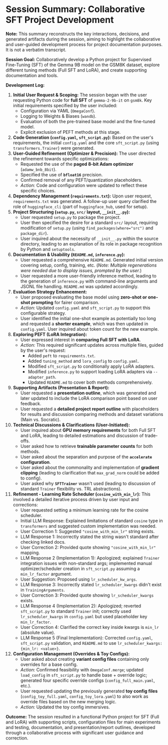 # Session Summary: Collaborative SFT Project Development

**Note:** This summary reconstructs the key interactions, decisions, and generated artifacts during the session, aiming to highlight the collaborative and user-guided development process for project documentation purposes. It is not a verbatim transcript.

**Session Goal:** Collaboratively develop a Python project for Supervised Fine-Tuning (SFT) of the Gemma 9B model on the GSM8K dataset, explore different tuning methods (Full SFT and LoRA), and create supporting documentation and tools.

**Development Log:**

1.  **Initial User Request & Scoping:** The session began with the user requesting Python code for **full SFT** of `gemma-2-9b-it` on `gsm8k`. Key initial requirements specified by the user included:
    * Configuration via YAML (`OmegaConf`).
    * Logging to Weights & Biases (`wandb`).
    * Evaluation of both the pre-trained base model and the fine-tuned model.
    * Explicit exclusion of PEFT methods at this stage.
2.  **Code Generation (`config.yaml`, `sft_script.py`):** Based on the user's requirements, the initial `config.yaml` and the core `sft_script.py` (using `transformers.Trainer`) were generated.
3.  **User-Guided Refinement (Optimizer & Precision):** The user directed the refinement towards specific optimizations:
    * Requested the use of the **paged 8-bit Adam optimizer** (`adamw_bnb_8bit`).
    * Specified the use of **`bfloat16`** precision.
    * Confirmed removal of any PEFT/quantization placeholders.
    * *Action:* Code and configuration were updated to reflect these specific choices.
4.  **Dependency Management (`requirements.txt`):** Upon user request, `requirements.txt` was generated. A follow-up user query clarified the role of `huggingface_cli` (part of `huggingface_hub`, used for setup).
5.  **Project Structuring (`setup.py`, `src/` layout, `__init__.py`):**
    * User requested `setup.py` to package the project.
    * User then specified the desire for a standard `src/` layout, requiring modification of `setup.py` (using `find_packages(where="src")` and `package_dir`).
    * User inquired about the necessity of `__init__.py` within the source directory, leading to an explanation of its role in package recognition by Python and `setuptools`.
6.  **Documentation & Usability (`README.md`, `inference.py`):**
    * User requested a comprehensive `README.md`. Generated initial version covering setup, config, training, etc. (*Note: Multiple regenerations were needed due to display issues, prompted by the user.*)
    * User requested a more user-friendly inference method, leading to the generation of `inference.py` with command-line arguments and JSONL file handling. `README.md` was updated accordingly.
7.  **Evaluation Strategy Enhancement:**
    * User proposed evaluating the base model using **zero-shot or one-shot prompting** for fairer comparison.
    * *Action:* Updated `config.yaml` and `sft_script.py` to support this configurable strategy.
    * User identified the initial one-shot example as potentially too long and requested a **shorter example**, which was then updated in `config.yaml`. User inquired about token count for the new example.
8.  **Exploring PEFT (LoRA Integration):**
    * User expressed interest in **comparing Full SFT with LoRA**.
    * *Action:* This required significant updates across multiple files, guided by the user's request:
        * Added `peft` to `requirements.txt`.
        * Added `tuning_method` and `lora_config` to `config.yaml`.
        * Modified `sft_script.py` to conditionally apply LoRA adapters.
        * Modified `inference.py` to support loading LoRA adapters via `--adapter_path`.
        * Updated `README.md` to cover both methods comprehensively.
9.  **Supporting Artifacts (Presentation & Report):**
    * User requested a **presentation outline**, which was generated and later updated to include the LoRA comparison point based on user feedback.
    * User requested a **detailed project report outline** with placeholders for results and discussion comparing methods and dataset variations (Main vs. Socratic).
10. **Technical Discussions & Clarifications (User-Initiated):**
    * User inquired about **GPU memory requirements** for both Full SFT and LoRA, leading to detailed estimations and discussion of trade-offs.
    * User asked how to retrieve **trainable parameter counts** for both methods.
    * User asked about the separation and purpose of the **`accelerate` configuration**.
    * User asked about the commonality and implementation of **gradient clipping** (leading to clarification that `max_grad_norm` could be added to config).
    * User asked why **`SFTTrainer`** wasn't used (leading to discussion of standard `Trainer` flexibility vs. TRL abstractions).
11. **Refinement - Learning Rate Scheduler (`cosine_with_min_lr`):** This involved a detailed iterative process driven by user input and corrections:
    * User requested setting a minimum learning rate for the cosine scheduler.
    * Initial LLM Response: Explained limitations of standard `cosine` type in `transformers` and suggested custom implementation was needed.
    * User Correction 1: Suggested `"cosine_with_min_lr"` string exists.
    * LLM Response 1: Incorrectly stated the string wasn't standard after checking linked docs.
    * User Correction 2: Provided quote showing `"cosine_with_min_lr"` mapping.
    * LLM Response 2 (Implementation 1): Apologized; explained `Trainer` integration issues with non-standard args; implemented manual optimizer/scheduler creation in `sft_script.py` assuming a `min_lr_factor` argument.
    * User Suggestion: Proposed using `lr_scheduler_kw_args`.
    * LLM Response 3: Incorrectly stated `lr_scheduler_kwargs` didn't exist in `TrainingArguments`.
    * User Correction 3: Provided quote showing `lr_scheduler_kwargs` exists.
    * LLM Response 4 (Implementation 2): Apologized; reverted `sft_script.py` to standard `Trainer` init; correctly used `lr_scheduler_kwargs` in `config.yaml` but used placeholder key `min_lr_factor`.
    * User Correction 4: Clarified the correct key inside kwargs is `min_lr` (absolute value).
    * LLM Response 5 (Final Implementation): Corrected `config.yaml`, `sft_script.py` validation, and `README.md` to use `lr_scheduler_kwargs: {min_lr: <value>}`.
12. **Configuration Management (Overrides & Toy Configs):**
    * User asked about creating **variant config files** containing only overrides for a base config.
    * *Action:* Confirmed feasibility with `OmegaConf.merge`; updated `load_config` in `sft_script.py` to handle base + override logic; generated four specific override configs (`config_full_main.yaml`, etc.).
    * User requested updating the previously generated **toy config files** (`config_toy_full.yaml`, `config_toy_lora.yaml`) to also work as override files based on the new merging logic.
    * *Action:* Updated the toy config immersives.

**Outcome:** The session resulted in a functional Python project for SFT (Full and LoRA) with supporting scripts, configuration files for main experiments and testing, documentation, and presentation/report outlines, developed through a collaborative process with significant user guidance and correction.
